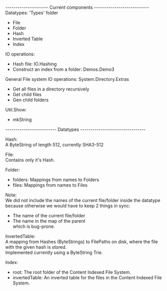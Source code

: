 --------------------- Current components ---------------------------
Datatypes: 'Types' folder
- File
- Folder
- Hash
- Inverted Table
- Index

IO operations:
- Hash file: IO.Hashing
- Construct an index from a folder: Demos.Demo3

General File system IO operations: System.Directory.Extras
- Get all files in a directory recursively
- Get child files
- Gen child folders

Util.Show:
- mkString

------------------------- Datatypes --------------------------------

Hash:  
  A ByteString of length 512, currently SHA3-512

File:  
  Contains only it's Hash.

Folder:  
  - folders: Mappings from names to Folders
  - files:   Mappings from names to Files

Note:  
  We did not include the names of the current file/folder inside the datatype
  because otherwise we would have to keep 2 things in sync:
  - The name of the current file/folder
  - The name in the map of the parent  
  which is bug-prone.

InvertedTable:  
  A mapping from Hashes (ByteStrings) to FilePaths on disk,
  where the file with the given hash is stored.  
  Implemented currently using a ByteString Trie.

Index:  
  - root: The root folder of the Content Indexed File System.
  - invertedTable: An inverted table for the files in the Content Indexed File System.
